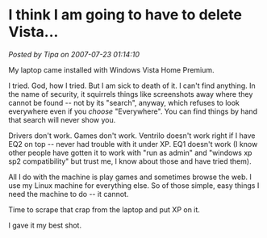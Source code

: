 # I think I am going to have to delete Vista...

*Posted by Tipa on 2007-07-23 01:14:10*

My laptop came installed with Windows Vista Home Premium.

I tried. God, how I tried. But I am sick to death of it. I can't find anything. In the name of security, it squirrels things like screenshots away where they cannot be found -- not by its "search", anyway, which refuses to look everywhere even if you *choose* "Everywhere". You can find things by hand that search will never show you.

Drivers don't work. Games don't work. Ventrilo doesn't work right if I have EQ2 on top -- never had trouble with it under XP. EQ1 doesn't work (I know other people have gotten it to work with "run as admin" and "windows xp sp2 compatibility" but trust me, I know about those and have tried them).

All I do with the machine is play games and sometimes browse the web. I use my Linux machine for everything else. So of those simple, easy things I need the machine to do -- it cannot.

Time to scrape that crap from the laptop and put XP on it.

I gave it my best shot.
